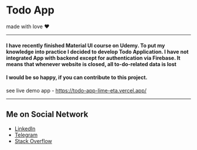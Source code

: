 # Todo App

made with love ❤️

---

#### I have recently finished Material UI course on Udemy. To put my knowledge into practice I decided to develop Todo Application. I have not integrated App with backend except for authentication via Firebase. It means that whenever website is closed, all to-do-related data is lost

#### I would be so happy, if you can contribute to this project.

see live demo app - https://todo-app-lime-eta.vercel.app/

---

## Me on Social Network

- [LinkedIn](https://www.linkedin.com/in/boymurodov-samandar/)
- [Telegram](http://t.me/boymurodovsamandar)
- [Stack Overflow](https://stackoverflow.com/users/14190579/samandar)
